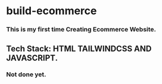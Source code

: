 # build-ecommerce

### This is my first time Creating Ecommerce Website.

## Tech Stack: HTML TAILWINDCSS AND JAVASCRIPT.

### Not done yet.